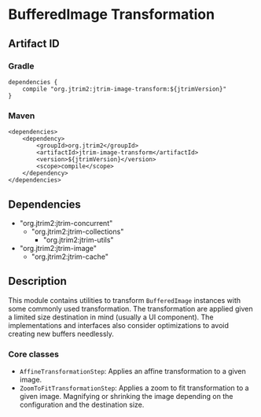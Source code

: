 BufferedImage Transformation
============================

Artifact ID
-----------

### Gradle

    dependencies {
        compile "org.jtrim2:jtrim-image-transform:${jtrimVersion}"
    }

### Maven

    <dependencies>
        <dependency>
            <groupId>org.jtrim2</groupId>
            <artifactId>jtrim-image-transform</artifactId>
            <version>${jtrimVersion}</version>
            <scope>compile</scope>
        </dependency>
    </dependencies>


Dependencies
------------

- "org.jtrim2:jtrim-concurrent"
  - "org.jtrim2:jtrim-collections"
    - "org.jtrim2:jtrim-utils"
- "org.jtrim2:jtrim-image"
  - "org.jtrim2:jtrim-cache"


Description
-----------

This module contains utilities to transform `BufferedImage` instances with some
commonly used transformation. The transformation are applied given a limited
size destination in mind (usually a UI component). The implementations and
interfaces also consider optimizations to avoid creating new buffers needlessly.


### Core classes

- `AffineTransformationStep`: Applies an affine transformation to a given image.
- `ZoomToFitTransformationStep`: Applies a zoom to fit transformation to a given
  image. Magnifying or shrinking the image depending on the configuration and
  the destination size.
